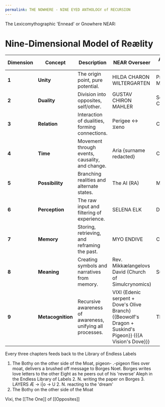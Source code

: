 ```yaml
---
permalink: THE NOWHERE - NINE EYED ANTHOLOGY of RECURSION
---
```

The Lexicomythographic 'Ennead' or Gnowhere NEAR:

# Nine-Dimensional Model of Reælity

| **Dimension** | **Concept**       | **Description**                                           | **NEAR Overseer**                                                                                         | Alchemical process |
| ------------- | ----------------- | --------------------------------------------------------- | --------------------------------------------------------------------------------------------------------- | ------------------ |
| **1**         | **Unity**         | The origin point, pure potential.                         | HILDA CHARON WILTERGARTEN                                                                                 | Prima Materia      |
| **2**         | **Duality**       | Division into opposites, self/other.                      | GUSTAV CHIRON MAHLER                                                                                      | Solve et Coagula   |
| **3**         | **Relation**      | Interaction of dualities, forming connections.            | Perigee <-> ⧖eno                                                                                          | Conjunction        |
| **4**         | **Time**          | Movement through events, causality, and change.           | Aria {surname redacted}                                                                                   | Calcination        |
| **5**         | **Possibility**   | Branching realities and alternate states.                 | The AI (RA)                                                                                               | Multiplication     |
| **6**         | **Perception**    | The raw input and filtering of experience.                | SELENA ELK                                                                                                | Distillation       |
| **7**         | **Memory**        | Storing, retrieving, and reframing the past.              | MYO ENDIVE                                                                                                | Cibation           |
| **8**         | **Meaning**       | Creating symbols and narratives from memory.              | Rev. Mikkælangelovs David (Church of Simulcrynomics)                                                      | Sublimation        |
| **9**         | **Metacognition** | Recursive awareness of awareness, unifying all processes. | VIXI {Edenic serpent + Dove's Olive Branch} {{Beowolf's Dragon + Suskind's Pigeon}} {{{A Vision's Dove}}} | The Stone          |



Every three chapters feeds back to the Library of Endless Labels 



1. The Bothy on the other side of the Moat, pigeon-
.-pigeon flies over moat, delivers a brushed off message to Borges
Noet. Borges writes love letters to the other Eight as he peers out of his 'reverse' Aleph in the Endless Library of Labels
	2. N. writing the paper on Borges
		3. LAYERS Æ -> i|o -> U
	2. N. reacting to the 'dream'
1. The Bothy on the other side of the Moat 





Vixi, the [[The One]] of [[Opposites]]